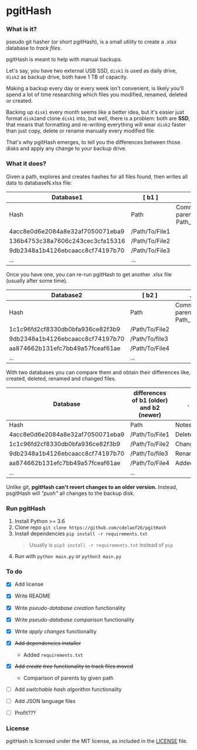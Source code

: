 # pgitHash


### What is it?

pseudo git hasher (or short pgitHash), is a small utility to create a .xlsx database to *track files*.

pgitHash is meant to help with manual backups.

Let's say, you have two external USB SSD, `disk1` is used as daily drive, `disk2` as backup drive, both have 1 TB of capacity.

Making a backup every day or every week isn't convenient, is likely you'll spend a lot of time 
researching which files you modified, renamed, deleted or created.

Backing up `disk1` every month seems like a better idea, but it's easier just format `disk2`and 
clone `disk1` into, but well, there is a problem: both are **SSD**, that means that formatting and 
re-writing everything will wear `disk2` faster than just copy, delete or rename manually 
every modified file.

That's why pgitHash emerges, to tell you the differences between those disks and apply any 
change to your backup drive.


### What it does?

Given a path, explores and creates hashes for all files found, then writes all data to databaseN.xlsx file:

Database1 | [ b1 ] | .
--- | --- | ---
Hash | Path | Common parent: Path_name
4acc8e0d6e2084a8e32af7050071eba9 | /Path/To/File1
136b4753c38a7606c243cec3cfa15316 | /Path/To/File2
9db2348a1b4126ebcaacc8cf74197b70 | /Path/To/File3
... | ...

Once you have one, you can re-run pgitHash to get another .xlsx file (usually after some time).

Database2 | [ b2 ] | .
--- | --- | ---
Hash | Path | Common parent: Path_name
1c1c96fd2cf8330db0bfa936ce82f3b9 | /Path/To/File2
9db2348a1b4126ebcaacc8cf74197b70 | /Path/To/file3
aa874662b131efc7bb49a57fceaf61ae | /Path/To/File4
... | ...

With two databases you can compare them and obtain their differences like, created, deleted, renamed and changed files.

Database | differences of b1 (older) and b2 (newer) | . 
--- | --- | ---
Hash | Path | Notes
4acc8e0d6e2084a8e32af7050071eba9 | /Path/To/File1 | Deleted
1c1c96fd2cf8330db0bfa936ce82f3b9 | /Path/To/File2 | Changed
9db2348a1b4126ebcaacc8cf74197b70 | /Path/To/file3 | Renamed
aa874662b131efc7bb49a57fceaf61ae | /Path/To/File4 | Added
... | ...

Unlike git, **pgitHash can't revert changes to an older version.**
Instead, psgitHash will _"push"_ all changes to the backup disk.


### Run pgitHash

1. Install Python >= 3.6
2. Clone repo `git clone https://github.com/cdelaof26/pgitHash`
3. Install dependencies `pip install -r requirements.txt`
   > Usually is `pip3 install -r requirements.txt` instead of `pip`
4. Run with `python main.py` or `python3 main.py`


### To do
- [x] Add license
- [x] Write README
- [x] Write _pseudo-database creation_ functionality
- [x] Write _pseudo-database comparison_ functionality
- [X] Write _apply changes_ functionality
- [x] ~~Add dependencies installer~~ 
  - Added `requirements.txt`
- [x] ~~Add _create tree_ functionality to track files moved~~
  - Comparison of parents by given path
- [ ] Add _switchable hash algorithm_ functionality
- [ ] Add JSON language files
- [ ] Profit???


### License

pgitHash is licensed under the MIT license, as included in the [LICENSE](LICENSE) file.
